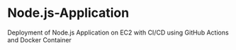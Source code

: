 # Node.js-Application
Deployment of Node.js Application on EC2 with CI/CD using GitHub Actions and Docker Container
